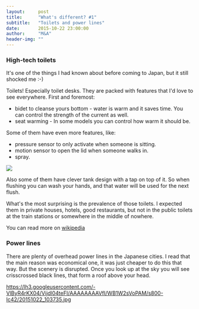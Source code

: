 ```yaml
---
layout:     post
title:      "What's different? #1"
subtitle:   "Toilets and power lines"
date:       2015-10-22 23:00:00
author:     "M&A"
header-img: ""
---
```


### High-tech toilets

It's one of the things I had known about before coming to Japan, but it still shocked me :-)

Toilets! Especially toilet desks. They are packed with features that I'd love to see everywhere. First and foremost:

- bidet to cleanse yours bottom - water is warm and it saves time. You can control the strength of the current as well.
- seat warming - In some models you can control how warm it should be.

Some of them have even more features, like:

- pressure sensor to only activate when someone is sitting.
- motion sensor to open the lid when someone walks in.
- spray.

![](https://lh3.googleusercontent.com/-Y3PCvGVG-nM/Vijdl36Ju8I/AAAAAAAAVfI/AcQua-XI4bY/s800-Ic42/20151021_211623.jpg)

Also some of them have clever tank design with a tap on top of it.
So when flushing you can wash your hands, and that water will be used for the next flush.

What's the most surprising is the prevalence of those toilets. I expected them in private houses, hotels, good restaurants, but not in the public toilets at the train stations or somewhere in the middle of nowhere.

You can read more on [wikipedia](https://en.wikipedia.org/wiki/Toilets_in_Japan)

### Power lines

There are plenty of overhead power lines in the Japanese cities. I read that the main reason was economical one, it was just cheaper to do this that way.
But the scenery is disrupted. Once you look up at the sky you will see crisscrossed black lines, that form a roof above your head.

https://lh3.googleusercontent.com/-VlByR4rKX04/Vijdl04teFI/AAAAAAAAVfI/WB1W2sVoPAM/s800-Ic42/20151022_103735.jpg
